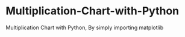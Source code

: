 # Multiplication-Chart-with-Python
Multiplication Chart with Python, By simply importing matplotlib
